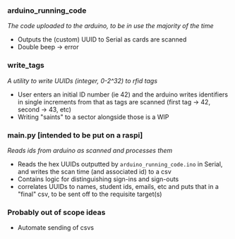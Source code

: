 ### arduino_running_code
*The code uploaded to the arduino, to be in use the majority of the time*

* Outputs the (custom) UUID to Serial as cards are scanned
* Double beep -> error

### write_tags
*A utility to write UUIDs (integer, 0-2^32) to rfid tags*

* User enters an initial ID number (ie 42) and the arduino writes identifiers in single increments from that as tags are scanned (first tag -> 42, second -> 43, etc)
* Writing "saints" to a sector alongside those is a WIP

### main.py [intended to be put on a raspi]
*Reads ids from arduino as scanned and processes them*

* Reads the hex UUIDs outputted by `arduino_running_code.ino` in Serial, and writes the scan time (and associated id) to a csv
* Contains logic for distinguishing sign-ins and sign-outs
* correlates UUIDs to names, student ids, emails, etc and puts that in a "final" csv, to be sent off to the requisite target(s)

### Probably out of scope ideas
* Automate sending of csvs
